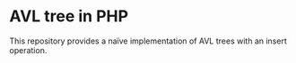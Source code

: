 # AVL tree in PHP

This repository provides a naïve implementation of AVL trees with an insert operation.
